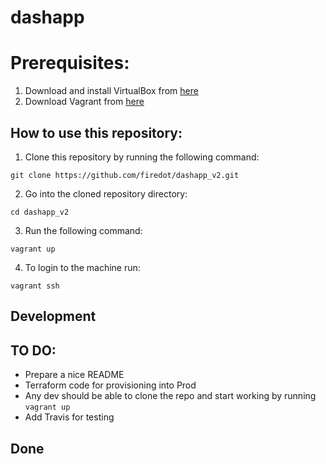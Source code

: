 # dashapp

# Prerequisites: 

 1. Download and install VirtualBox from [here](https://www.virtualbox.org/wiki/Downloads)
 2. Download Vagrant from [here](https://www.vagrantup.com/downloads.html)


## How to use this repository: 

1. Clone this repository by running the following command: 

```
git clone https://github.com/firedot/dashapp_v2.git
```

2. Go into the cloned repository directory: 

```
cd dashapp_v2
```
3. Run the following command: 

```
vagrant up
```

4. To login to the machine run: 

```
vagrant ssh
```

## Development


## TO DO: 
 
 * Prepare a nice README
 * Terraform code for provisioning into Prod
 * Any dev should be able to clone the repo and start working by running   ``` vagrant up ```
 * Add Travis for testing

## Done
